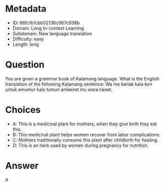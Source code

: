 # Metadata

- ID: 66fcfb1cbb02136c067c938b
- Domain: Long In-context Learning
- Subdomain: New language translation
- Difficulty: easy
- Length: long

# Question

You are given a grammar book of Kalamang language. What is the English translation of the following Kalamang sentence: Wa me kariak kaia kon untuk emumur kalo tumun amkeiret mu wara nanet.

# Choices

- A: This is a medicinal plant for mothers, when they give birth they eat this.
- B: This medicinal plant helps women recover from labor complications.
- C: Mothers traditionally consume this plant after childbirth for healing.
- D: This is an herb used by women during pregnancy for nutrition.

# Answer

A
